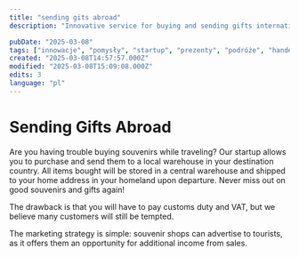 ```yaml
---
title: "sending gits abroad"
description: "Innovative service for buying and sending gifts internationally"

pubDate: "2025-03-08"
tags: ["innowacje", "pomysły", "startup", "prezenty", "podróże", "handel zagraniczny"]
created: "2025-03-08T14:57:57.000Z"
modified: "2025-03-08T15:09:08.000Z"
edits: 3
language: "pl"
---
```


# Sending Gifts Abroad

Are you having trouble buying souvenirs while traveling? Our startup allows you to purchase and send them to a local warehouse in your destination country. All items bought will be stored in a central warehouse and shipped to your home address in your homeland upon departure. Never miss out on good souvenirs and gifts again!

The drawback is that you will have to pay customs duty and VAT, but we believe many customers will still be tempted.

The marketing strategy is simple: souvenir shops can advertise to tourists, as it offers them an opportunity for additional income from sales.